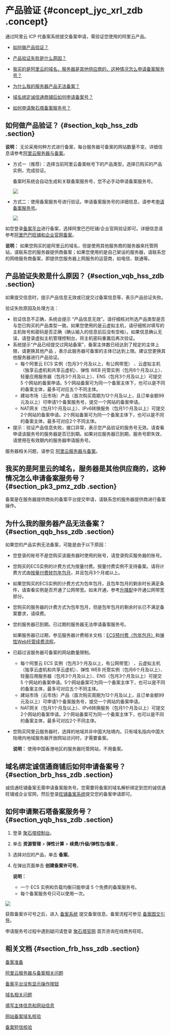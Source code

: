 # 产品验证 {#concept_jyc_xrl_zdb .concept}

通过阿里云 ICP 代备案系统提交备案申请，需验证您使用的阿里云产品。

-   [如何做产品验证？](#section_kqb_hss_zdb)

-   [产品验证失败是什么原因？](#section_vqb_hss_zdb)

-   [我买的是阿里云的域名，服务器是其他供应商的，这种情况怎么申请备案服务号？](#section_pk3_pmz_zdb)

-   [为什么我的服务器产品无法备案？](#section_qqb_hss_zdb)

-   [域名绑定诚信通商铺后如何申请备案号？](#section_brb_hss_zdb)

-   [如何申请聚石塔备案服务号？](#section_yqb_hss_zdb)


## 如何做产品验证？ {#section_kqb_hss_zdb .section}

**说明：** 无论采用何种方式进行备案，每台服务器可备案的网站数量不变。详细信息请参考[阿里云服务器与备案](cn.zh-CN/常见问题/阿里云服务器与备案.md#)。

-   方式一（推荐）：选择当前阿里云备案帐号下的产品类型，选择已购买的产品实例，完成验证。

    备案时系统会自动生成和关联备案服务号，您不必手动申请备案服务号。

    ![](http://static-aliyun-doc.oss-cn-hangzhou.aliyuncs.com/assets/img/14216/153802054012893_zh-CN.png)

-   方式二：使用备案服务号进行验证。申请备案服务号的详细信息，请参考[申请备案服务号](../../../../cn.zh-CN/备案流程/申请备案服务号.md#)。

    ![](http://static-aliyun-doc.oss-cn-hangzhou.aliyuncs.com/assets/img/14216/153802054112894_zh-CN.png)


如您登录[备案平台](http://icpbeian.aliyun.com)进行备案，选择阿里巴巴旺铺/企业官网验证即可。详细信息请参考[阿里巴巴旺铺和企业官网备案](../../../../cn.zh-CN/备案流程/阿里巴巴旺铺和企业官网备案.md#)。

**说明：** 如果您购买的是阿里云的域名，但是使用其他服务商的服务器来托管网站，请联系您的服务器提供商备案；如果您使用的是自己架设的服务器，请联系您的网络服务商备案，即提供您服务器上网服务的运营商，如电信、联通等。

## 产品验证失败是什么原因？ {#section_vqb_hss_zdb .section}

如果提交信息时，提示产品信息无效或已提交过备案信息等，表示产品验证失败。

验证失败原因及处理方法：

-   验证信息不正确，系统会提示 “产品信息无效”。请仔细核对所选产品类型是否与您已购买的产品类型一致。如果您使用的是云虚拟主机，请仔细核对填写的主机账号和密码是否正确（确认输入的信息前后没有空格）。如果信息确认无误，请登录虚拟主机管理控制台，将主机密码重置后再次验证。
-   系统提示“产品已经提交过网站备案”，备案主体数已经达到了规定的主体上限，请更换其他产品 ，表示此服务器可备案的主体已达到上限。建议您更换其他服务器进行产品验证。
    -   每个阿里云 ECS 实例（包月3个月及以上，有公网带宽） 、云虚拟主机（独享云虚机和共享云虚机）、弹性 WEB 托管实例（包月6个月及以上）、轻量应用服务器（包月3个月及以上）、ENS（包月3个月及以上）可提交 5 个网站的备案申请。5个网站备案可为同一个备案主体下，也可以是不同的备案主体，最多可对应五个不同主体。
    -   建站市场（云市场）产品（首次购买周期为12个月及以上，且订单金额99元及以上）可申请1个备案服务号，提交一个网站的备案申请。
    -   NAT网关（包月1个月及以上）、IPv6转换服务（包月1个月及以上）可提交2个网站的备案申请。2个网站备案可为同一个备案主体下，也可以是不同的备案主体，最多可对应2个不同主体。
-   提示：验证产品信息失败，接口异常，表示您产品验证的服务号无效。请查看申请该服务号的服务器是否已到期。如果对应服务器已到期，服务号即失效，请使用在有效期内的服务器申请服务号。

服务器相关问题，请参见 [阿里云服务器与备案](cn.zh-CN/常见问题/阿里云服务器与备案.md#)。

## 我买的是阿里云的域名，服务器是其他供应商的，这种情况怎么申请备案服务号？ {#section_pk3_pmz_zdb .section}

备案是在服务器提供商处的备案平台提交申请，请联系您的服务器提供商进行备案操作。

## 为什么我的服务器产品无法备案？ {#section_qqb_hss_zdb .section}

如果您的产品实例无法备案，可能是由于以下原因：

-   您登录的账号不是您购买该服务器时使用的账号，请登录购买服务器的账号。
-   您购买的ECS实例的计费方式为按量付费。按量付费实例不支持备案。请将计费方式由[按量付费转包年包月](https://help.aliyun.com/document_detail/73971.html#PAYGtoSubs_intl)，并且包月3个月或以上。
-   如果您购买的ECS实例的计费方式为包年包月，且包年包月的剩余时长满足条件，请查看实例是否开通了公网带宽。如未开通，参考[升降配](https://help.aliyun.com/document_detail/25437.html)中开通公网带宽部分。
-   您购买的服务器的计费方式为包年包月，但是包年包月的剩余时长已不满足备案要求，请续费。
-   您的服务器已到期。已过期的服务器无法申请备案服务号。

    如果服务器已过期，参见服务器计费相关文档：[ECS预付费（包年包月）](https://help.aliyun.com/document_detail/56220.html?spm=a2c4g.11186623.2.10.ICh21p)和[弹性Web托管续费流程](https://help.aliyun.com/document_detail/29842.html?spm=a2c4g.11186623.2.11.ICh21p)。

-   已超过该服务器可备案的网站数量限制。
    -   每个阿里云 ECS 实例（包月3个月及以上，有公网带宽） 、云虚拟主机（独享云虚机和共享云虚机）、弹性 WEB 托管实例（包月6个月及以上）、轻量应用服务器（包月3个月及以上）、ENS（包月3个月及以上）可提交 5 个网站的备案申请。5个网站备案可为同一个备案主体下，也可以是不同的备案主体，最多可对应五个不同主体。
    -   建站市场（云市场）产品（首次购买周期为12个月及以上，且订单金额99元及以上）可申请1个备案服务号，提交一个网站的备案申请。
    -   NAT网关（包月1个月及以上）、IPv6转换服务（包月1个月及以上）可提交2个网站的备案申请。2个网站备案可为同一个备案主体下，也可以是不同的备案主体，最多可对应2个不同主体。
-   您购买阿里云服务器时，选择的地域并非中国大陆境内。只有域名指向中国大陆境内地域服务器开放网站访问时，才需要备案。

    **说明：** 使用中国香港地区的服务器托管网站，不用备案。


## 域名绑定诚信通商铺后如何申请备案号？ {#section_brb_hss_zdb .section}

诚信通旺铺备案无需申请备案服务号。您需要将备案的域名解析绑定到您的诚信通旺铺或企业官网，然后登录[旺铺备案系统](https://icpbeian.aliyun.com/?spm=a2c4g.11186623.2.14.ICh21p)提交您的备案申请即可。

## 如何申请聚石塔备案服务号？ {#section_yqb_hss_zdb .section}

1.  登录 [聚石塔控制台](http://cloud.tmall.com//console/resourceOverview.htm?spm=0.0.0.0.y2osJk)。
2.  单击 **资源管理** \> **弹性计算** \> **续费/升级/弹性包/备案** 。
3.  选择对应的产品，单击 **备案**。
4.  在弹出页面单击 **创建备案许可号**。

    **说明：** 

    -   一个 ECS 实例和负载均衡只能申请 5 个免费的备案服务号。
    -   每个备案服务号只可以使用一次。

![](http://static-aliyun-doc.oss-cn-hangzhou.aliyuncs.com/assets/img/14216/15380205415423_zh-CN.jpg)

获取备案许可号之后，进入 [备案系统](https://beian.aliyun.com/order/selfBaIndex.htm) 提交备案信息。备案流程可参见 [备案图文引导](../../../../cn.zh-CN/备案流程/首次备案.md#)。

申请服务号过程中遇到疑问请登录 [聚石塔官网](http://cloud.tmall.com/) 首页咨询在线商务旺旺。

## 相关文档 {#section_frb_hss_zdb .section}

[备案准备](../../../../cn.zh-CN/产品简介/备案基础.md#)

[阿里云服务器与备案相关问题](cn.zh-CN/常见问题/阿里云服务器与备案.md#)

[备案平台没有显示操作按钮](cn.zh-CN/常见问题/备案系统业务按钮/备案平台没有显示操作按钮.md#)

[域名相关问题](cn.zh-CN/常见问题/域名.md#)

[填写主体信息和网站信息](cn.zh-CN/常见问题/填写主体信息和网站信息.md#)

[网站备案域名核验](cn.zh-CN/常见问题/网站备案域名核验.md#)

[备案短信核验](../../../../cn.zh-CN/备案流程/备案短信核验.md#)

